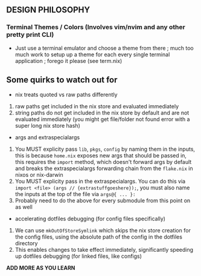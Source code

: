 ## DESIGN PHILOSOPHY

### Terminal Themes / Colors (Involves vim/nvim and any other pretty print CLI)
- Just use a terminal emulator and choose a theme from there ; much too much work to setup up a theme for each every single terminal application ; forego it please (see term.nix)

## Some quirks to watch out for

- nix treats quoted vs raw paths differently
1. raw paths get included in the nix store and evaluated immediately
2. string paths do not get included in the nix store by default and are not evaluated immediately (you might get file/folder not found error with a super long nix store hash)

- args and extraspecialargs
1. You MUST explicity pass `lib`, `pkgs`, `config` by naming them in the inputs, this is because `home.nix` exposes new args that should be passed in, this requires the `import` method, which doesn't forward args by default and breaks the extraspecialargs forwarding chain from the `flake.nix` in nixos or nix-darwin
2. You MUST explicity pass in the extraspecialargs. You can do this via `import <file> (args // {extrastuffgoeshere});`, you must also name the inputs at the top of the file via `args@{ ... }:`
3. Probably need to do the above for every submodule from this point on as well

- accelerating dotfiles debugging (for config files specifically)
1. We can use `mkOutOfStoreSymlink` which skips the nix store creation for the config files, using the absolute path of the config in the dotfiles directory
2. This enables changes to take effect immediately, significantly speeding up dotfiles debugging (for linked files, like configs)

**ADD MORE AS YOU LEARN**